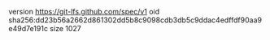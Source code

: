 version https://git-lfs.github.com/spec/v1
oid sha256:dd23b56a2662d861302dd5b8c9098cdb3db5c9ddac4edffdf90aa9e49d7e191c
size 1027
